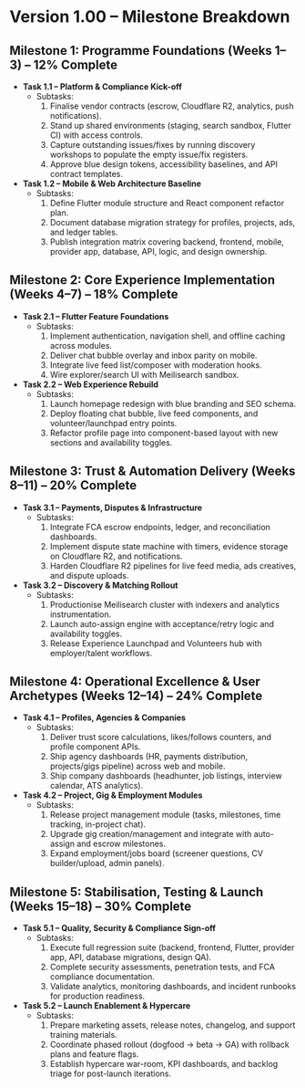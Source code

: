 # Version 1.00 – Milestone Breakdown

## Milestone 1: Programme Foundations (Weeks 1–3) – 12% Complete
- **Task 1.1 – Platform & Compliance Kick-off**
  - Subtasks:
    1. Finalise vendor contracts (escrow, Cloudflare R2, analytics, push notifications).
    2. Stand up shared environments (staging, search sandbox, Flutter CI) with access controls.
    3. Capture outstanding issues/fixes by running discovery workshops to populate the empty issue/fix registers.
    4. Approve blue design tokens, accessibility baselines, and API contract templates.
- **Task 1.2 – Mobile & Web Architecture Baseline**
  - Subtasks:
    1. Define Flutter module structure and React component refactor plan.
    2. Document database migration strategy for profiles, projects, ads, and ledger tables.
    3. Publish integration matrix covering backend, frontend, mobile, provider app, database, API, logic, and design ownership.

## Milestone 2: Core Experience Implementation (Weeks 4–7) – 18% Complete
- **Task 2.1 – Flutter Feature Foundations**
  - Subtasks:
    1. Implement authentication, navigation shell, and offline caching across modules.
    2. Deliver chat bubble overlay and inbox parity on mobile.
    3. Integrate live feed list/composer with moderation hooks.
    4. Wire explorer/search UI with Meilisearch sandbox.
- **Task 2.2 – Web Experience Rebuild**
  - Subtasks:
    1. Launch homepage redesign with blue branding and SEO schema.
    2. Deploy floating chat bubble, live feed components, and volunteer/launchpad entry points.
    3. Refactor profile page into component-based layout with new sections and availability toggles.

## Milestone 3: Trust & Automation Delivery (Weeks 8–11) – 20% Complete
- **Task 3.1 – Payments, Disputes & Infrastructure**
  - Subtasks:
    1. Integrate FCA escrow endpoints, ledger, and reconciliation dashboards.
    2. Implement dispute state machine with timers, evidence storage on Cloudflare R2, and notifications.
    3. Harden Cloudflare R2 pipelines for live feed media, ads creatives, and dispute uploads.
- **Task 3.2 – Discovery & Matching Rollout**
  - Subtasks:
    1. Productionise Meilisearch cluster with indexers and analytics instrumentation.
    2. Launch auto-assign engine with acceptance/retry logic and availability toggles.
    3. Release Experience Launchpad and Volunteers hub with employer/talent workflows.

## Milestone 4: Operational Excellence & User Archetypes (Weeks 12–14) – 24% Complete
- **Task 4.1 – Profiles, Agencies & Companies**
  - Subtasks:
    1. Deliver trust score calculations, likes/follows counters, and profile component APIs.
    2. Ship agency dashboards (HR, payments distribution, projects/gigs pipeline) across web and mobile.
    3. Ship company dashboards (headhunter, job listings, interview calendar, ATS analytics).
- **Task 4.2 – Project, Gig & Employment Modules**
  - Subtasks:
    1. Release project management module (tasks, milestones, time tracking, in-project chat).
    2. Upgrade gig creation/management and integrate with auto-assign and escrow milestones.
    3. Expand employment/jobs board (screener questions, CV builder/upload, admin panels).

## Milestone 5: Stabilisation, Testing & Launch (Weeks 15–18) – 30% Complete
- **Task 5.1 – Quality, Security & Compliance Sign-off**
  - Subtasks:
    1. Execute full regression suite (backend, frontend, Flutter, provider app, API, database migrations, design QA).
    2. Complete security assessments, penetration tests, and FCA compliance documentation.
    3. Validate analytics, monitoring dashboards, and incident runbooks for production readiness.
- **Task 5.2 – Launch Enablement & Hypercare**
  - Subtasks:
    1. Prepare marketing assets, release notes, changelog, and support training materials.
    2. Coordinate phased rollout (dogfood → beta → GA) with rollback plans and feature flags.
    3. Establish hypercare war-room, KPI dashboards, and backlog triage for post-launch iterations.
